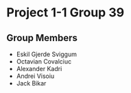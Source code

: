 # Project 1-1 Group 39

## Group Members

- Eskil Gjerde Sviggum
- Octavian Covalciuc
- Alexander Kadri
- Andrei Visoiu
- Jack Bikar 


